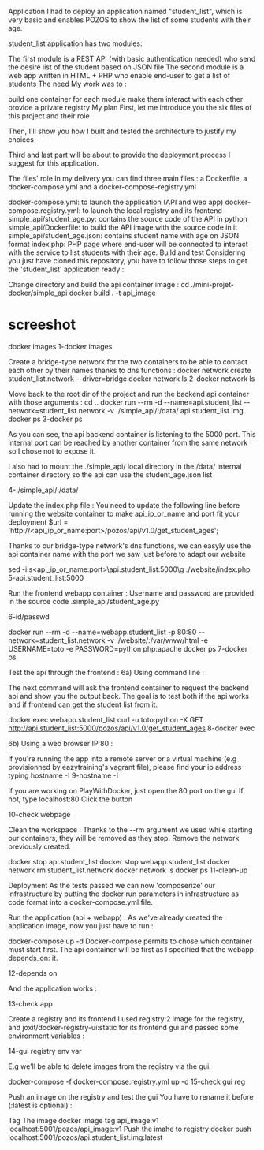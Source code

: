 
Application
I had to deploy an application named "student_list", which is very basic and enables POZOS to show the list of some students with their age.

student_list application has two modules:

The first module is a REST API (with basic authentication needed) who send the desire list of the student based on JSON file
The second module is a web app written in HTML + PHP who enable end-user to get a list of students
The need
My work was to :

build one container for each module
make them interact with each other
provide a private registry
My plan
First, let me introduce you the six files of this project and their role

Then, I'll show you how I built and tested the architecture to justify my choices

Third and last part will be about to provide the deployment process I suggest for this application.

The files' role
In my delivery you can find three main files : a Dockerfile, a docker-compose.yml and a docker-compose-registry.yml

docker-compose.yml: to launch the application (API and web app)
docker-compose.registry.yml: to launch the local registry and its frontend
simple_api/student_age.py: contains the source code of the API in python
simple_api/Dockerfile: to build the API image with the source code in it
simple_api/student_age.json: contains student name with age on JSON format
index.php: PHP  page where end-user will be connected to interact with the service to list students with their age.
Build and test
Considering you just have cloned this repository, you have to follow those steps to get the 'student_list' application ready :

Change directory and build the api container image :
cd ./mini-projet-docker/simple_api
docker build . -t api_image
# screeshot
docker images
1-docker images

Create a bridge-type network for the two containers to be able to contact each other by their names thanks to dns functions :
docker network create student_list.network --driver=bridge
docker network ls
2-docker network ls

Move back to the root dir of the project and run the backend api container with those arguments :
cd ..
docker run --rm -d --name=api.student_list --network=student_list.network -v ./simple_api/:/data/ api.student_list.img
docker ps
3-docker ps

As you can see, the api backend container is listening to the 5000 port. This internal port can be reached by another container from the same network so I chose not to expose it.

I also had to mount the ./simple_api/ local directory in the /data/ internal container directory so the api can use the student_age.json list

4-./simple_api/:/data/

Update the index.php file :
You need to update the following line before running the website container to make api_ip_or_name and port fit your deployment  $url = 'http://<api_ip_or_name:port>/pozos/api/v1.0/get_student_ages';

Thanks to our bridge-type network's dns functions, we can easyly use the api container name with the port we saw just before to adapt our website

sed -i s\<api_ip_or_name:port>\api.student_list:5000\g ./website/index.php
5-api.student_list:5000

Run the frontend webapp container :
Username and password are provided in the source code .simple_api/student_age.py

6-id/passwd

docker run --rm -d --name=webapp.student_list -p 80:80 --network=student_list.network -v ./website/:/var/www/html -e USERNAME=toto -e PASSWORD=python php:apache
docker ps
7-docker ps

Test the api through the frontend :
6a) Using command line :

The next command will ask the frontend container to request the backend api and show you the output back. The goal is to test both if the api works and if frontend can get the student list from it.

docker exec webapp.student_list curl -u toto:python -X GET http://api.student_list:5000/pozos/api/v1.0/get_student_ages
8-docker exec

6b) Using a web browser IP:80 :

If you're running the app into a remote server or a virtual machine (e.g provisionned by eazytraining's vagrant file), please find your ip address typing hostname -I
9-hostname -I

If you are working on PlayWithDocker, just open the 80 port on the gui
If not, type localhost:80
Click the button

10-check webpage

Clean the workspace :
Thanks to the --rm argument we used while starting our containers, they will be removed as they stop. Remove the network previously created.

docker stop api.student_list
docker stop webapp.student_list
docker network rm student_list.network
docker network ls
docker ps
11-clean-up

Deployment
As the tests passed we can now 'composerize' our infrastructure by putting the docker run parameters in infrastructure as code format into a docker-compose.yml file.

Run the application (api + webapp) :
As we've already created the application image, now you just have to run :

docker-compose up -d
Docker-compose permits to chose which container must start first. The api container will be first as I specified that the webapp depends_on: it.

12-depends on

And the application works :

13-check app

Create a registry and its frontend
I used registry:2 image for the registry, and joxit/docker-registry-ui:static for its frontend gui and passed some environment variables :

14-gui registry env var

E.g we'll be able to delete images from the registry via the gui.

docker-compose -f docker-compose.registry.yml up -d
15-check gui reg

Push an image on the registry and test the gui
You have to rename it before (:latest is optional) :

Tag The image
docker image tag api_image:v1 localhost:5001/pozos/api_image:v1
Push the imahe to registry
docker push localhost:5001/pozos/api.student_list.img:latest

